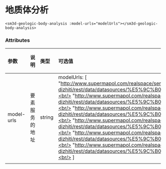 

# 地质体分析



<sm-iframe src="http://support.supermap.com.cn:8090/webgl/examples/component/vue_geologicBodyAnalysis.html"></sm-iframe>

```vue
<sm3d-geologic-body-analysis :model-urls="modelUrls"></sm3d-geologic-body-analysis>
```

### Attributes

| 参数      | 说明           | 类型   | 可选值                                                       | 默认值 |
| :-------- | :------------- | :----- | :----------------------------------------------------------- | :----- |
| model-urls | 要素服务的地址 | string | modelUrls: [<br/>                "http://www.supermapol.com/realspace/services/data-dizhiti/rest/data/datasources/%E5%9C%B0%E8%B4%A8%E4%BD%93/datasets/Layer1/features/1.json",<br/>                "http://www.supermapol.com/realspace/services/data-dizhiti/rest/data/datasources/%E5%9C%B0%E8%B4%A8%E4%BD%93/datasets/Layer2/features/1.json",<br/>                "http://www.supermapol.com/realspace/services/data-dizhiti/rest/data/datasources/%E5%9C%B0%E8%B4%A8%E4%BD%93/datasets/Layer3/features/1.json",<br/>                "http://www.supermapol.com/realspace/services/data-dizhiti/rest/data/datasources/%E5%9C%B0%E8%B4%A8%E4%BD%93/datasets/Layer4/features/1.json",<br/>                "http://www.supermapol.com/realspace/services/data-dizhiti/rest/data/datasources/%E5%9C%B0%E8%B4%A8%E4%BD%93/datasets/Layer5/features/1.json",<br/>                "http://www.supermapol.com/realspace/services/data-dizhiti/rest/data/datasources/%E5%9C%B0%E8%B4%A8%E4%BD%93/datasets/Layer6/features/1.json",<br/>            ] |        |
|           |                |        |                                                              |        |

